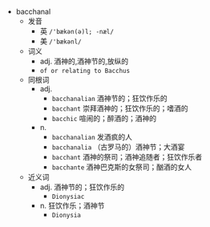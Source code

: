 - bacchanal
  - 发音
    - 英 `/'bækən(ə)l; -næl/`
    - 美 `/'bækənl/`
  - 词义
    - adj. 酒神的,酒神节的,放纵的
    - `of or relating to Bacchus `
  - 同根词
    - adj.
      - `bacchanalian` 酒神节的；狂饮作乐的
      - `bacchant` 崇拜酒神的；狂饮作乐的；嗜酒的
      - `bacchic` 喧闹的；醉酒的；酒神的
    - n.
      - `bacchanalian` 发酒疯的人
      - `bacchanalia` （古罗马的）酒神节；大酒宴
      - `bacchant` 酒神的祭司；酒神追随者；狂饮作乐者
      - `bacchante` 酒神巴克斯的女祭司；酗酒的女人
  - 近义词
    - adj. 酒神节的；狂饮作乐的
      - `Dionysiac`
    - n. 狂饮作乐；酒神节
      - `Dionysia`
